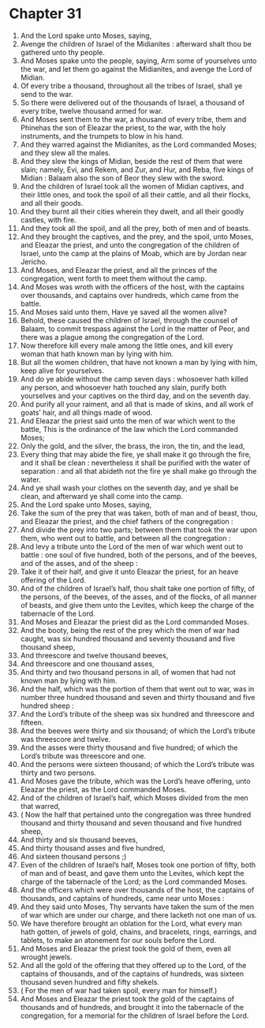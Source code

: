 # Chapter 31

1. And the Lord spake unto Moses, saying,
2. Avenge the children of Israel of the Midianites : afterward shalt thou be gathered unto thy people.
3. And Moses spake unto the people, saying, Arm some of yourselves unto the war, and let them go against the Midianites, and avenge the Lord of Midian.
4. Of every tribe a thousand, throughout all the tribes of Israel, shall ye send to the war.
5. So there were delivered out of the thousands of Israel, a thousand of every tribe, twelve thousand armed for war.
6. And Moses sent them to the war, a thousand of every tribe, them and Phinehas the son of Eleazar the priest, to the war, with the holy instruments, and the trumpets to blow in his hand.
7. And they warred against the Midianites, as the Lord commanded Moses; and they slew all the males.
8. And they slew the kings of Midian, beside the rest of them that were slain; namely, Evi, and Rekem, and Zur, and Hur, and Reba, five kings of Midian : Balaam also the son of Beor they slew with the sword.
9. And the children of Israel took all the women of Midian captives, and their little ones, and took the spoil of all their cattle, and all their flocks, and all their goods.
10. And they burnt all their cities wherein they dwelt, and all their goodly castles, with fire.
11. And they took all the spoil, and all the prey, both of men and of beasts.
12. And they brought the captives, and the prey, and the spoil, unto Moses, and Eleazar the priest, and unto the congregation of the children of Israel, unto the camp at the plains of Moab, which are by Jordan near Jericho.
13. And Moses, and Eleazar the priest, and all the princes of the congregation, went forth to meet them without the camp.
14. And Moses was wroth with the officers of the host, with the captains over thousands, and captains over hundreds, which came from the battle.
15. And Moses said unto them, Have ye saved all the women alive?
16. Behold, these caused the children of Israel, through the counsel of Balaam, to commit trespass against the Lord in the matter of Peor, and there was a plague among the congregation of the Lord.
17. Now therefore kill every male among the little ones, and kill every woman that hath known man by lying with him.
18. But all the women children, that have not known a man by lying with him, keep alive for yourselves.
19. And do ye abide without the camp seven days : whosoever hath killed any person, and whosoever hath touched any slain, purify both yourselves and your captives on the third day, and on the seventh day.
20. And purify all your raiment, and all that is made of skins, and all work of goats’ hair, and all things made of wood.
21. And Eleazar the priest said unto the men of war which went to the battle, This is the ordinance of the law which the Lord commanded Moses;
22. Only the gold, and the silver, the brass, the iron, the tin, and the lead,
23. Every thing that may abide the fire, ye shall make it go through the fire, and it shall be clean : nevertheless it shall be purified with the water of separation : and all that abideth not the fire ye shall make go through the water.
24. And ye shall wash your clothes on the seventh day, and ye shall be clean, and afterward ye shall come into the camp.
25. And the Lord spake unto Moses, saying,
26. Take the sum of the prey that was taken, both of man and of beast, thou, and Eleazar the priest, and the chief fathers of the congregation :
27. And divide the prey into two parts; between them that took the war upon them, who went out to battle, and between all the congregation :
28. And levy a tribute unto the Lord of the men of war which went out to battle : one soul of five hundred, both of the persons, and of the beeves, and of the asses, and of the sheep :
29. Take it of their half, and give it unto Eleazar the priest, for an heave offering of the Lord.
30. And of the children of Israel’s half, thou shalt take one portion of fifty, of the persons, of the beeves, of the asses, and of the flocks, of all manner of beasts, and give them unto the Levites, which keep the charge of the tabernacle of the Lord.
31. And Moses and Eleazar the priest did as the Lord commanded Moses.
32. And the booty, being the rest of the prey which the men of war had caught, was six hundred thousand and seventy thousand and five thousand sheep,
33. And threescore and twelve thousand beeves,
34. And threescore and one thousand asses,
35. And thirty and two thousand persons in all, of women that had not known man by lying with him.
36. And the half, which was the portion of them that went out to war, was in number three hundred thousand and seven and thirty thousand and five hundred sheep :
37. And the Lord’s tribute of the sheep was six hundred and threescore and fifteen.
38. And the beeves were thirty and six thousand; of which the Lord’s tribute was threescore and twelve.
39. And the asses were thirty thousand and five hundred; of which the Lord’s tribute was threescore and one.
40. And the persons were sixteen thousand; of which the Lord’s tribute was thirty and two persons.
41. And Moses gave the tribute, which was the Lord’s heave offering, unto Eleazar the priest, as the Lord commanded Moses.
42. And of the children of Israel’s half, which Moses divided from the men that warred,
43. ( Now the half that pertained unto the congregation was three hundred thousand and thirty thousand and seven thousand and five hundred sheep,
44. And thirty and six thousand beeves,
45. And thirty thousand asses and five hundred,
46. And sixteen thousand persons ;)
47. Even of the children of Israel’s half, Moses took one portion of fifty, both of man and of beast, and gave them unto the Levites, which kept the charge of the tabernacle of the Lord; as the Lord commanded Moses.
48. And the officers which were over thousands of the host, the captains of thousands, and captains of hundreds, came near unto Moses :
49. And they said unto Moses, Thy servants have taken the sum of the men of war which are under our charge, and there lacketh not one man of us.
50. We have therefore brought an oblation for the Lord, what every man hath gotten, of jewels of gold, chains, and bracelets, rings, earrings, and tablets, to make an atonement for our souls before the Lord.
51. And Moses and Eleazar the priest took the gold of them, even all wrought jewels.
52. And all the gold of the offering that they offered up to the Lord, of the captains of thousands, and of the captains of hundreds, was sixteen thousand seven hundred and fifty shekels.
53. ( For the men of war had taken spoil, every man for himself.)
54. And Moses and Eleazar the priest took the gold of the captains of thousands and of hundreds, and brought it into the tabernacle of the congregation, for a memorial for the children of Israel before the Lord.

